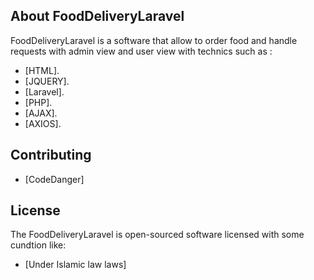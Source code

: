 

## About FoodDeliveryLaravel

FoodDeliveryLaravel is a software that allow to order food and handle requests with admin view and user view with technics such as :

- [HTML].
- [JQUERY].
- [Laravel].
- [PHP].
- [AJAX].
- [AXIOS].


## Contributing

- [CodeDanger]

## License

The FoodDeliveryLaravel is open-sourced software licensed with some cundtion like:

- [Under Islamic law laws]
